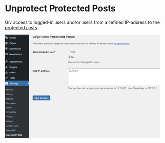 # Unprotect Protected Posts

Giv access to logged-in users and/or users from a defined IP-address to the [protected posts](https://wordpress.org/support/article/using-password-protection/#password-protected-posts).

<img src=".wordpress-org/screenshot-1.png">
